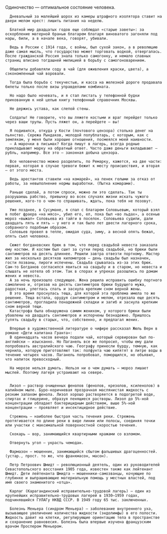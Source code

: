   Одиночество — оптимальное состояние человека.

      Дневальный за малейший шорох из камеры штрафного изолятора ставит на двери мелом крест: лишить питания на неделю.

      Блатной мир двадцатых годов еще соблюдал «старые заветы»: за оскорбление матерной бранью блатарем блатаря виноватого загоняли под нары, били, а в начале века, говорят, убивали.

      Ведь в России с 1914 года, с войны, был сухой закон, а в революцию даже самая мысль, что государство может торговать водкой, отвергалась. После гражданской Россия знала только самогонку, и немало славных страниц вписано тогдашней милицией в борьбу с самогоноварением.

      Общепиты добавляли соду в чай (для оживления краски, цвета), а сэкономленный чай воровали.

      Тогда была борьба с текучестью, и касса на железной дороге продавала билеты только после визы управделами комбината.

      Но надо было ночевать, и я стал листать у телефонной будки прикованную к ней цепью книгу телефонный справочник Москвы.

      Не держись устава, как слепой стены.

      Солдаты! Не говорите, что вы ляжете костьми и враг перейдет только через ваши трупы. Пусть ляжет он, а перейдете — вы!

      Я подивился, откуда у Кости (почтового цензора) столько денег на пьянство. Сережа Рындаков, молодой полублатарь, с которым, как с земляком, у меня были хорошие отношения, посмеялся моей наивности.
      — А марочки в письмах? Когда пишут в лагерь, всегда родные прикладывают марку на обратный ответ. Часто даже деньги вкладывают — рубль, например. Все это — законная добыча цензора.

      Все человечество можно разделить, по Ремарку, кажется, на две части: первая, которая в случае тревоги бежит к месту происшествия, и вторая — от этого места.

      Ведь арестантов ставили «на комарей», на пенек голыми за отказ от работы, за невыполнение нормы выработки. (Пытка комарами).

      Раньше сделай, а потом спроси, можно ли это сделать. Так ты разрушаешь рабство, привычку во всех случаях жизни искать чужого решения, кого-то о чем-то спрашивать, ждать, пока тебя не позовут.

      Уже позднее, в Сусумане, я спал с блатарем Соловьевым, который взял в побег фраера «на мясо», убил его, ел, пока был «во льдах», а осенью мороз «выжал» Соловьева из тайги в поселок. Соловьева судили, дали двадцать пять и пять — у него и так было лет двести лагерного срока, собранного подобным образом.
      Соловьев провел в тепле, ожидая суда, зиму, а весной опять бежал, опять съел человека.

      Сюжет богдановских брюк в том, что перед свадьбой невеста заказала ему костюм. И костюм был сшит за сутки перед свадьбой, но брюки были сантиметров на десять длиннее. Решили завтра отвезти портному. Мастер жил за несколько десятков километров — день свадьбы был назначен, гости позваны, пироги испечены. Свадьба срывалась из-за этих брюк. Сам-то Богданов согласился явиться на свадьбу и в старом, но невеста и слышать не хотела об этом. Так в спорах и упреках разошлись по домам жених и невеста.
      А за ночь произошло следующее. Жена решила исправить ошибку портного самолично и, отрезав на десять сантиметров брюки будущего мужа, радостная, улеглась спать и заснула крепким сном верной жены.
      В это время проснулась теща, для которой эта проблема имела то же решение. Теща встала, орудуя сантиметром и мелом, отрезала еще десять сантиметров, прогладила понадежней складки и загиб и заснула крепким сном верной тещи.
      Катастрофа была обнаружена самим женихом, у которого брюки были убавлены на двадцать сантиметров и испорчены безнадежно. Пришлось гулять свадьбу в старых, что, собственно, и предлагал жених.

      Впервые в художественной литературе о чифире рассказал Жюль Верн в романе «Дети капитана Гранта»:
      В одиннадцать часов вечера подали чай, который сервирован был по-английски — изысканно. Но Паганель все же попросил, чтобы ему дали попробовать австралийского чаю. Географу принесли бурду, темную, как чернила, которую приготовляют так: полфунта чаю кипятят в литре воды в течение четырех часов. Паганель попробовал, поморщился, но объявил, что напиток превосходный.

      На морозе нельзя думать. Нельзя ни о чем думать — мороз лишает мыслей. Поэтому лагеря устраивают на севере.


      Лизол — раствор очищенных фенолов (фенолов, крезолов, ксиленолов) в калийном мыле. Буро-коричневая прозрачная маслянистая жидкость с резким запахом фенола. Лизол хорошо растворяется в подогретой воде, спиртах и глицерине, образуя пенящиеся растворы. Лизол до 5%-ной концентрации обладает бактерицидным действием, выше 5%-ной концентрации — проявляет и инсектицидное действие.
      
      Стрежень — наиболее быстрая часть течения реки. Стрежень протягивается по длине реки в виде линии или полосы, соединяя точки или участки с максимальной поверхностной скоростью течения.
      
      Скокарь — вор, занимающийся квартирными кражами со взломом.
      
      Отвернуть угол — украсть чемодан.
      
      Фармазон — мошенник, занимающийся сбытом фальшивых драгоценностей. (устар., прост. то же, что франкмасон, масон).
      
      Петр Петроович Шмидт — революционный деятель, один из руководителей Севастопольского восстания 1905 года, известен также как лейтенант Шмидт. Дети лейтенанта Шмидта — мошенники-самозванцы, кочующие по глубинке и выпрашивающие материальную помощь у местных властей, под имя своего знаменитого «отца».
      
      Карлаг (Карагандинский исправительно-трудовой лагерь) — один из крупнейших исправительно-трудовых лагерей в 1930—1959 годах, подчинявшийся ГУЛАГу НКВД СССР. В 1949 году 65 тыс. заключенных.
      
      Болезнь Меньера (синдром Меньера) — заболевание внутреннего уха, вызывающее увеличение количества жидкости (эндолимфы) в его полости. Жидкость давит на клетки, регулирующие ориентацию тела в пространстве и сохранение равновесия. Болезнь была впервые изучена французским врачом Проспером Меньером.
